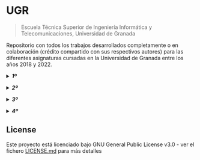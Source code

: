 # UGR

> Escuela Técnica Superior de Ingeniería Informática y Telecomunicaciones, Universidad de Granada

Repositorio con todos los trabajos desarrollados completamente o en colaboración (crédito compartido con sus respectivos autores) para las diferentes asignaturas cursadas en la Universidad de Granada entre los años 2018 y 2022.

<p><details><summary><b><em>1º</em></b></summary>

<dl>
    <dd> <blockquote>
    <ul>
        <li>ALEM</li>
        <li>FFT</li>
        <li>MP</li>
    </blockquote> </dd>
</dl>

</details></p>

<p><details><summary><b><em>2º</em></b></summary>

<dl>
    <dd> <blockquote>
    <ul>
        <li>AC</li>
        <li>ALG</li>
        <li>ED</li>
        <li>FBD</li>
        <li>FIS</li>
        <li>IA</li>
        <li>PDOO</li>
    </blockquote> </dd>
</dl>

</details></p>

<p><details><summary><b><em>3º</em></b></summary>

<dl>
    <dd> <blockquote>
    <ul>
        <li>DDSI</li>
        <li>FR</li>
        <li>IG</li>
        <li>MC</li>
        <li>TDRC</li>
    </blockquote> </dd>
</dl>

</details></p>

<p><details><summary><b><em>4º</em></b></summary>

<dl>
    <dd> <blockquote>
    <ul>
        <li>CEGE</li>
        <li>DAI</li>
        <li>DI</li>
        <li>SPSI</li>
    </blockquote> </dd>
</dl>

</details></p>

## License
Este proyecto está licenciado bajo GNU General Public License v3.0 - ver el fichero [LICENSE.md](LICENSE.md) para más detalles
